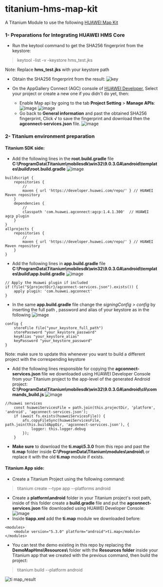 # titanium-hms-map-kit
A Titanium Module to use the following [HUAWEI Map Kit](https://developer.huawei.com/consumer/en/hms/huawei-MapKit)

### 1- Preparations for Integrating HUAWEI HMS Core
- Run the keytool command to get the SHA256 fingerprint from the keystore: 
>keytool -list -v -keystore hms_test.jks

Note: Replace **hms_test.jks** with your keystore path
- Obtain the SHA256 fingerprint from the result:
![key](https://user-images.githubusercontent.com/61454003/101916607-7a38b700-3bc7-11eb-8ddb-c7746432dea8.png)

- On the AppGallery Connect (AGC) console of [HUAWEI Developer](https://developer.huawei.com/consumer/en/), Select your project or create a new one if you didn't do yet, then:
    -    Enable Map api by going to the tab **Project Setting** > **Manage APIs**:
![image](https://user-images.githubusercontent.com/61454003/101917818-ee278f00-3bc8-11eb-98b6-a6373e88d072.png)
![image](https://user-images.githubusercontent.com/61454003/101917897-04354f80-3bc9-11eb-96df-7c3736ce5293.png)
    -    Go back to **General information** and past the obtained SHA256 fingerprint, Click √ to save the fingerprint and download then the **agconnect-services.json** file.
![image](https://user-images.githubusercontent.com/61454003/101918101-3f378300-3bc9-11eb-9633-73beedb855b3.png)

### 2- Titanium environment preparation
#### Titanium SDK side:
-   Add the following lines in the **root.build.gradle** file **C:\ProgramData\Titanium\mobilesdk\win32\9.0.3.GA\android\templates\build\root.build.gradle**
![image](https://user-images.githubusercontent.com/61454003/101933545-a6aafe00-3bdc-11eb-8647-4c95f4c8401e.png)
```
buildscript {
	repositories {
	    //
		maven { url 'https://developer.huawei.com/repo/' } // HUAWEI Maven repository
	}
	dependencies {
	    //
	    classpath 'com.huawei.agconnect:agcp:1.4.1.300'  // HUAWEI agcp plugin
	}
}
allprojects {
	repositories {
		//
		maven { url 'https://developer.huawei.com/repo/' } // HUAWEI Maven repository
	}
}
```
-   Add the following lines in **app.build.gradle** file **C:\ProgramData\Titanium\mobilesdk\win32\9.0.3.GA\android\templates\build\app.build.gradle**
![image](https://user-images.githubusercontent.com/61454003/101934612-1ec5f380-3bde-11eb-9832-19cbf4e32c5a.png)
```
// Apply the Huawei plugin if included
if (file("${projectDir}/agconnect-services.json").exists()) {
	apply plugin: 'com.huawei.agconnect'
}
```
-   In the same **app.build.gradle** file change the *signingConfig > config* by inserting the full path , password and alias of your keystore as in the following
![image](https://user-images.githubusercontent.com/61454003/101953756-395a9580-3bfb-11eb-88eb-2a85989648e2.png)
```
config {
	storeFile file("your_keystore_full_path")
	storePassword "your_keystore_password"
	keyAlias "your_keystore_alias"
	keyPassword "your_keystore_password"
}
```
Note: make sure to update this whenever you want to build a different project with the correspending keystore
-   Add the following lines responsible for copying the **agconnect-services.json** file we downloaded using HUAWEI Developer Console from your Titanium project to the app-level of the generated Android project: **C:\ProgramData\Titanium\mobilesdk\win32\9.0.3.GA\android\cli\commands\_build.js**
![image](https://user-images.githubusercontent.com/61454003/101935025-b3c8ec80-3bde-11eb-9f86-a382f944c05f.png)
```
//huawei services
	const huaweiServicesFile = path.join(this.projectDir, 'platform', 'android', 'agconnect-services.json');
	if (await fs.exists(huaweiServicesFile)) {
		afs.copyFileSync(huaweiServicesFile, path.join(this.buildAppDir, 'agconnect-services.json'), {
			logger: this.logger.debug
		});
	}
```
-  **Make sure** to download the **ti.map\5.3.0** from this repo and past the **ti.map** folder inside **C:\ProgramData\Titanium\modules\android\\** or replace it with the old **ti.map** module if exists. 
#### Titanium App side:
-   Create a Titanium Project using the following command:
> titanium create --type app --platforms android
-   Create a **platform\android** folder in your Titanium project's root path, inside of this folder create a **build.gradle** file and put the **agconnect-services.json** file downloaded using HUAWEI Developer Console:
![image](https://user-images.githubusercontent.com/61454003/101936459-e1169a00-3be0-11eb-8738-a19f2ee7dd53.png)
-   Inside **tiapp.xml** add the **ti.map** module we downloaded before:
```
<modules>
	<module version="5.3.0" platform="android">ti.map</module>
</modules>
```
-  You can test the demo existing in this repo by replacing the **DemoMapHms\Resources\\** folder with the **Resources folder** inside your Titanium app that we created with the previous command, then build the project:
>    titanium build --platform android

![ti map_result](https://user-images.githubusercontent.com/61454003/101955022-5abc8100-3bfd-11eb-9658-56a7b22f04ff.gif)
